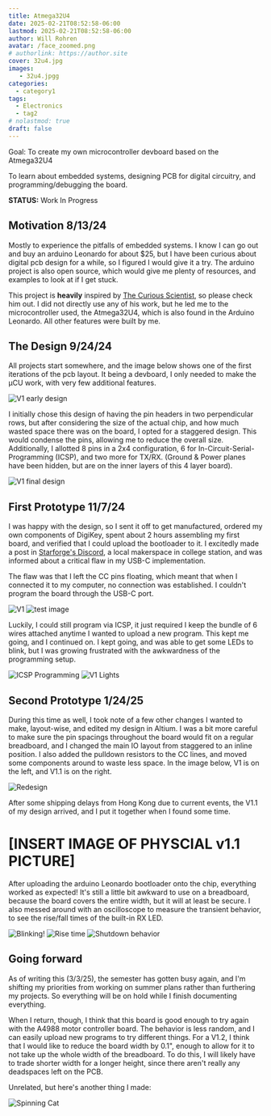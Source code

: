 ```yaml
---
title: Atmega32U4
date: 2025-02-21T08:52:58-06:00
lastmod: 2025-02-21T08:52:58-06:00
author: Will Rohren
avatar: /face_zoomed.png
# authorlink: https://author.site
cover: 32u4.jpg
images:
   - 32u4.jpgg
categories:
  - category1
tags:
  - Electronics
  - tag2
# nolastmod: true
draft: false
---
```


Goal:
To create my own microcontroller devboard based on the Atmega32U4

To learn about embedded systems, designing PCB for digital circuitry, 
and programming/debugging the board.

**STATUS:**  Work In Progress

<!--more-->

## Motivation 8/13/24
Mostly to experience the pitfalls of embedded systems. I know I can go out and buy an arduino Leonardo for about $25, but I have been curious about digital pcb design for a while, so I figured I would give it a try. The arduino project is also open source, which would give me plenty of resources, and examples to look at if I get stuck. 

This project is **heavily** inspired by [The Curious Scientist](https://bio.site/curiousscientist), so please check him out. I did not directly use any of his work, but he led me to the microcontroller used, the Atmega32U4, which is also found in the Arduino Leonardo. All other features were built by me. 

## The Design 9/24/24
All projects start somewhere, and the image below shows one of the first iterations of the pcb layout. It being a devboard, I only needed to make the μCU work, with very few additional features. 

![V1 early design](V1_Early.png)

I initially chose this design of having the pin headers in two perpendicular rows, but after considering the size of the actual chip, and how much wasted space there was on the board, I opted for a staggered design. This would condense the pins, allowing me to reduce the overall size. Additionally, I allotted 8 pins in a 2x4 configuration, 6 for In-Circuit-Serial-Programming (ICSP), and two more for TX/RX. (Ground & Power planes have been hidden, but are on the inner layers of this 4 layer board).

![V1 final design](V1_Design.png)

## First Prototype 11/7/24
I was happy with the design, so I sent it off to get manufactured, ordered my own components of DigiKey, spent about 2 hours assembling my first board, and verified that I could upload the bootloader to it. I excitedly made a post in [Starforge's Discord](https://www.starforgefoundry.com/), a local makerspace in college station, and was informed about a critical flaw in my USB-C implementation.

The flaw was that I left the CC pins floating, which meant that when I connected it to my computer, no connection was established. I couldn't program the board through the USB-C port. 

![V1](32u4.jpg)
![test image](workspace.jpg)

Luckily, I could still program via ICSP, it just required I keep the bundle of 6 wires attached anytime I wanted to upload a new program. This kept me going, and I continued on. I kept going, and was able to get some LEDs to blink, but I was growing frustrated with the awkwardness of the programming setup.

![ICSP Programming](ICSP_prog.jpg)
![V1 Lights](V1_Lights.jpg)

## Second Prototype 1/24/25

During this time as well, I took note of a few other changes I wanted to make, layout-wise, and edited my design in Altium. 
I was a bit more careful to make sure the pin spacings throughout the board would fit on a regular breadboard, and I changed the main IO layout from staggered to an inline position. I also added the pulldown resistors to the CC lines, and moved some components around to waste less space. In the image below, V1 is on the left, and V1.1 is on the right. 

![Redesign](Redesign.png)

After some shipping delays from Hong Kong due to current events, the V1.1 of my design arrived, and I put it together when I found some time. 

# **[INSERT IMAGE OF PHYSCIAL v1.1 PICTURE]**

After uploading the arduino Leonardo bootloader onto the chip, everything worked as expected! It's still a little bit awkward to use on a breadboard, because the board covers the entire width, but it will at least be secure. I also messed around with an oscilloscope to measure the transient behavior, to see the rise/fall times of the built-in RX LED. 

![Blinking!](V1_1_blink.gif)
![Rise time](rise_time.png)
![Shutdown behavior](power_off.png)

## Going forward

As of writing this (3/3/25), the semester has gotten busy again, and I'm shifting my priorities from working on summer plans rather than furthering my projects. So everything will be on hold while I finish documenting everything.

When I return, though, I think that this board is good enough to try again with the A4988 motor controller board. The behavior is less random, and I can easily upload new programs to try different things. For a V1.2, I think that I would like to reduce the board width by 0.1", enough to allow for it to not take up the whole width of the breadboard. To do this, I will likely have to trade shorter width for a longer height, since there aren't really any deadspaces left on the PCB. 

Unrelated, but here's another thing I made:

![Spinning Cat](/maxwell.gif)